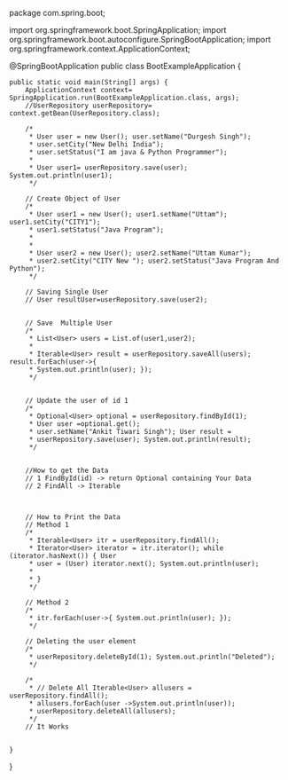 package com.spring.boot;

import org.springframework.boot.SpringApplication;
import org.springframework.boot.autoconfigure.SpringBootApplication;
import org.springframework.context.ApplicationContext;


@SpringBootApplication
public class BootExampleApplication {

	public static void main(String[] args) {
		ApplicationContext context= SpringApplication.run(BootExampleApplication.class, args);
		//UserRepository userRepository= context.getBean(UserRepository.class);
		
		/*
		 * User user = new User(); user.setName("Durgesh Singh");
		 * user.setCity("New Delhi India");
		 * user.setStatus("I am java & Python Programmer");
		 * 
		 * User user1= userRepository.save(user); System.out.println(user1);
		 */
		
		// Create Object of User
		/*
		 * User user1 = new User(); user1.setName("Uttam"); user1.setCity("CITY1");
		 * user1.setStatus("Java Program");
		 * 
		 * 
		 * User user2 = new User(); user2.setName("Uttam Kumar");
		 * user2.setCity("CITY New "); user2.setStatus("Java Program And Python");
		 */
		
		// Saving Single User
		// User resultUser=userRepository.save(user2);
		
		
		// Save  Multiple User
		/*
		 * List<User> users = List.of(user1,user2);
		 * 
		 * Iterable<User> result = userRepository.saveAll(users); result.forEach(user->{
		 * System.out.println(user); });
		 */
		
		
		// Update the user of id 1
		/*
		 * Optional<User> optional = userRepository.findById(1); 
		 * User user =optional.get(); 
		 * user.setName("Ankit Tiwari Singh"); User result =
		 * userRepository.save(user); System.out.println(result);
		 */
	
		
		//How to get the Data
		// 1 FindById(id) -> return Optional containing Your Data
		// 2 FindAll -> Iterable
		
		
		
		// How to Print the Data 
		// Method 1
		/*
		 * Iterable<User> itr = userRepository.findAll();
		 * Iterator<User> iterator = itr.iterator(); while (iterator.hasNext()) { User
		 * user = (User) iterator.next(); System.out.println(user);
		 * 
		 * }
		 */
		
		// Method 2	
		/*
		 * itr.forEach(user->{ System.out.println(user); });
		 */
		
		// Deleting the user element
		/*
		 * userRepository.deleteById(1); System.out.println("Deleted");
		 */
		
		/*
		 * // Delete All Iterable<User> allusers = userRepository.findAll();
		 * allusers.forEach(user ->System.out.println(user));
		 * userRepository.deleteAll(allusers);
		 */
		// It Works
		
		
	}

}
